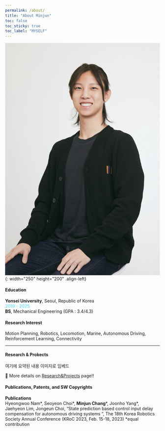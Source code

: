 ```yaml
---
permalink: /about/
title: "About Minjun"
toc: false
toc_sticky: true
toc_label: "MYSELF"
---
```


![image](/assets/logo.ico/profile.jpg){: width="250" height="200" .align-left}

#### Education
**Yonsei University**, Seoul, Republic of Korea
<br><span style="color:#49DDFE">2019 - 2025</span>
<br>**BS**, Mechanical Engineering (GPA : 3.4/4.3)

#### Research Interest
Motion Planning, Robotics, Locomotion, Marine, Autonomous Driving, Reinforcement Learning, Connectivity

---

#### Research & Prokects

여기에 요약된 내용 이미지로 임베드

:pushpin: More details on [Research&Projects](/rnp/) page!! 

#### Publications, Patents, and SW Copyrights
**Publications**
<br>
Hyeongwoo Nam*, Seoyeon Choi*, **Minjun Chang***, Joonho Yang*, Jaehyeon Lim, Jongeun Choi, “State prediction based control input delay compensation for autonomous driving systems ”, The 18th Korea Robotics Society Annual Conference (KRoC 2023, Feb. 15-18, 2023)     *equal contribution